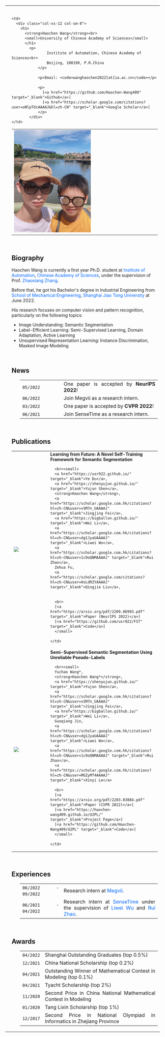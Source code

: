 
<!DOCTYPE html>
<html lang="en">


<!-- === Header Starts === -->
<head>
  <meta http-equiv="Content-Type" content="text/html; charset=UTF-8">
  <meta name="viewport" content="width=device-width, initial-scale=1">
  <meta name="description" content="Haochen Wang's homepage.">
  <meta name="keywords" content="Haochen Wang, Haochen, Zhaoxiang Zhang,
                                 SJTU, CASIA,
                                 Deep Learning, Computer Vision,
                                 Segmentation, Semi-Supervised Learning, SSL, Domain Adaptation, UDA, DA">
  <meta name="author" content="Haochen Wang">

  <title>Haochen Wang</title>

  <link rel="stylesheet" type="text/css" href="assets/font-awesome-4.7.0/css/font-awesome.min.css">
  <link rel="stylesheet" type="text/css" href="assets/academicons-1.8.6/css/academicons.min.css">
  <!-- <link rel="stylesheet" type="text/css" href="assets/bootstrap-4.3.1-dist/css/bootstrap.min.css"> -->
  <link rel="stylesheet" type="text/css" href="assets/style.css">
  <link rel="icon" type="image/png" href="assets/figures/icon.png">
  <link rel="apple-touch-icon" type="image/png" href="assets/figures/large-icon.png">
</head>
<!-- === Header Ends === -->


<body data-new-gr-c-s-check-loaded="14.1014.0" data-gr-ext-installed="">

<style>
a{text-decoration:none;
}
a:link {color:#0066ff;}
a:visited {color:#0066ff;}
a:hover {color:#00ccff;}
a:active {color:#0066ff;}
</style>

<!-- === Homepage Starts === -->
<table width="980px" align="center" border="0">
<tbody>
<tr>


<td></td>  <!-- Leave one column blank on the left. -->
<td valign="top">


<!-- === Avatar Starts === -->
<br>
<table style="font-size: 12pt;" width="100%" border="0">
<tbody>
  <tr>
    <td width="30%">
      <img width="250" src="./figures/me.jpg">
    </td>

    <td>
      <div class="col-xs-12 col-sm-8">
        <h1>
          <strong>Haochen Wang</strong><br>
          <small>University of Chinese Academy of Sciences</small>
          </h1>
            <p>
                    Institute of Automation, Chinese Academy of Sciences<br>
                    Beijing, 100190, P.R.China
                </p>

                <p>Email: <code>wanghaochen2022[at]ia.ac.cn</code></p>

        		<p>
                  [<a href="https://github.com/Haochen-Wang409" target="_blank">Github</a>]
                  [<a href="https://scholar.google.com/citations?user=oNlpTdcAAAAJ&hl=zh-CN" target="_blank">Google Scholar</a>]
                </p>
            </div>
    </td>
  </tr>
</tbody>
</table>
<!-- === Avatar Ends === -->


<!-- === Biography Starts === -->
<br>
<h2>Biography</h2>
<p style="font-size: 12pt; text-align: justify;">
  <p>
  Haochen Wang is currently a first year Ph.D. student at
  <a href="http://english.ia.cas.cn/" target="_blank">Institute of Automation</a>,
  <a href="https://english.cas.cn/" target="_blank">Chinese Academy of Sciences</a>,
  under the supervision of Prof.
  <a href="https://zhaoxiangzhang.net/" target="_blank">Zhaoxiang Zhang</a>.
    
  Before that, he got his Bachelor's degree in Industrial Engineering from
  <a href="https://me.sjtu.edu.cn/en/" target="_blank">School of Mechanical Engineering</a>,
  <a href="https://en.sjtu.edu.cn/" target="_blank">Shanghai Jiao Tong University</a> at June 2022.
  </p>

  <p>
  His research focuses on computer vision and pattern recognition,
  particularly on the following topics:
  <ul>
    <li>Image Understanding: Semantic Segmentation</li>
    <li>Label-Efficient Learning: Semi-Supervised Learning, Domain Adaptation, Active Learning</li>
    <li>Unsupervised Representation Learning: Instance Discrimination, Masked Image Modeling</li>
  </ul>
  </p>
</p>
<!-- === Biography Ends === -->


<!-- === News Starts === -->
<br>
<h2>News</h2>
<ul style="font-size: 12pt; text-align: justify;">
<table>
<tbody>
  <tr>
    <td width="30%">
      <code>05/2022</code>
    </td>
    <td>
      One paper is accepted by <strong>NeurIPS 2022</strong>!
    </td>
  </tr>

  <tr>
    <td width="30%">
      <code>06/2022</code>
    </td>
    <td>
      Join Megvii as a research intern.
    </td>
  </tr>

  <tr>
    <td width="30%">
      <code>03/2022</code>
    </td>
    <td>
      One paper is accepted by <strong>CVPR 2022</strong>!
    </td>
  </tr>

  <tr>
    <td width="30%">
      <code>06/2021</code>
    </td>
    <td>
      Join SenseTime as a research intern.
    </td>
  </tr>
</tbody>
</table>

</ul>
<!-- === News Ends === -->


<!-- === Publication Starts === -->
<br>
<h2> Publications </h2>
<table cellspacing="17">
<tbody>
  <tr>
    <td width="25%">
      <img style="width: 100%; max-height: 100px; object-fit: cover;" src="./figures/projects/fst.png">
    </td>
    <td>
      <strong>Learning from Future: A Novel Self-Training Framework for Semantic Segmentation</strong>

      <br><small>
      <a href="https://usr922.github.io/" target="_blank">Ye Du</a>,
      <a href="https://shenyujun.github.io/" target="_blank">Yujun Shen</a>,
      <strong>Haochen Wang</strong>,
      <a href="https://scholar.google.com.hk/citations?hl=zh-CN&user=vSM7n_UAAAAJ" target="_blank">Jingjing Fei</a>,
      <a href="https://bigballon.github.io/" target="_blank">Wei Li</a>,
      <a href="https://scholar.google.com.hk/citations?hl=zh-CN&user=dg1JyaUAAAAJ" target="_blank">Liwei Wu</a>,
      <a href="https://scholar.google.com.hk/citations?hl=zh-CN&user=1c9oQNMAAAAJ" target="_blank">Rui Zhao</a>,
      Zehua Fu,
      <a href="https://scholar.google.com/citations?hl=zh-CN&user=HsLdRZYAAAAJ" target="_blank">Qingjie Liu</a>,


      <br>
      [<a href="https://arxiv.org/pdf/2209.06993.pdf" target="_blank">Paper (NeurIPS 2022)</a>]
      [<a href="https://github.com/usr922/FST" target="_blank">Code</a>]
      </small>

    </td>
  </tr>

  <tr>
    <td width="25%">
      <img style="width: 100%; max-height: 100px; object-fit: cover;" src="./figures/projects/u2pl.png">
    </td>
    <td>
      <strong>Semi-Supervised Semantic Segmentation Using Unreliable Pseudo-Labels</strong>

      <br><small>
      Yuchao Wang*,
      <strong>Haochen Wang*</strong>,
      <a href="https://shenyujun.github.io/" target="_blank">Yujun Shen</a>,
      <a href="https://scholar.google.com.hk/citations?hl=zh-CN&user=vSM7n_UAAAAJ" target="_blank">Jingjing Fei</a>,
      <a href="https://bigballon.github.io/" target="_blank">Wei Li</a>,
      Guoqiang Jin,
      <a href="https://scholar.google.com.hk/citations?hl=zh-CN&user=dg1JyaUAAAAJ" target="_blank">Liwei Wu</a>,
      <a href="https://scholar.google.com.hk/citations?hl=zh-CN&user=1c9oQNMAAAAJ" target="_blank">Rui Zhao</a>,
      <a href="https://scholar.google.com.hk/citations?hl=zh-CN&user=MGZyMf4AAAAJ" target="_blank">Xinyi Le</a>

      <br>
      [<a href="https://arxiv.org/pdf/2203.03884.pdf" target="_blank">Paper (CVPR 2022)</a>]
      [<a href="https://haochen-wang409.github.io/U2PL/" target="_blank">Project Page</a>]
      [<a href="https://github.com/Haochen-Wang409/U2PL" target="_blank">Code</a>]
      </small>

    </td>
  </tr>

</tbody>
</table>
<!-- === Publication Ends === -->


<!-- === Experiences Starts === -->
<br>
<h2>Experiences</h2>
<ul style="font-size: 12pt; text-align: justify;">
<table>
<tbody>
  <tr>
    <td width="30%">
      <code>06/2022 - 09/2022</code>
    </td>
    <td>
      Research intern at <a href="https://megvii.com/" target="_blank">Megvii</a>.
    </td>
  </tr>
  
  <tr>
    <td width="30%">
      <code>06/2021 - 04/2022</code>
    </td>
    <td>
      Research intern at <a href="https://www.sensetime.com/en" target="_blank">SenseTime</a>
      under the supervision of
      <a href="https://scholar.google.com.hk/citations?hl=zh-CN&user=dg1JyaUAAAAJ" target="_blank">Liwei Wu</a> and
      <a href="https://scholar.google.com.hk/citations?hl=zh-CN&user=1c9oQNMAAAAJ" target="_blank">Rui Zhao</a>.
    </td>
  </tr>
</tbody>
</table>
</ul>
<!-- === Experiences Ends === -->


<!-- === Awards Starts === -->
<br>
<h2>Awards</h2>
<ul style="font-size: 12pt; text-align: justify;">
<table>
<tbody>
  <tr>
    <td width="15%">
      <code>04/2022</code>
    </td>
    <td>
      Shanghai Outstanding Graduates (top 0.5%)
    </td>
  </tr>

  <tr>
    <td width="15%">
      <code>12/2021</code>
    </td>
    <td>
      China National Scholarship (top 0.2%)
    </td>
  </tr>

  <tr>
    <td width="15%">
      <code>04/2021</code>
    </td>
    <td>
      Outstanding Winner of
      Mathematical Contest in Modeling (top 0.1%)
    </td>
  </tr>

  <tr>
    <td width="15%">
      <code>04/2021</code>
    </td>
    <td>
      Tyacht Scholarship (top 2%)
    </td>
  </tr>

  <tr>
    <td width="15%">
      <code>11/2020</code>
    </td>
    <td>
      Second Price in China National Mathematical Contest in Modeling
    </td>
  </tr>

  <tr>
    <td width="15%">
      <code>01/2020</code>
    </td>
    <td>
      Tang Lixin Scholarship (top 1%)
    </td>
  </tr>

  <tr>
    <td width="15%">
      <code>12/2017</code>
    </td>
    <td>
      Second Price in National Olympiad in Informatics in Zhejiang Province
    </td>
  </tr>

</tbody>
</table>
</ul>
<!-- === Awards Ends === -->


</td>
</tr>
</tbody>
</table>
<!-- === Homepage Ends === -->


<!-- Visitor Traffic -->
<script type='text/javascript' src='//cdn.clustrmaps.com/map_v2.js?cl=ffffff&w=0&t=tt&d=ZoDwnZl26icJVfh0W6PRaWJC8UIjGa9CyHu2YaqgaRI&co=ffffff&ct=ffffff&cmo=ffffff&cmn=ffffff'></script>


</body>
</html>

